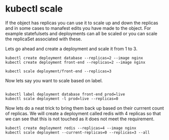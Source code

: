 # kubectl scale

If the object has replicas you can use it to scale  up and down the replicas and in some cases to manafest edits you have made to the object.  For example statefulsets and deployments can all be scaled or you can scale the replicaSet associated with these.

Lets go ahead and create a deployment and scale it from 1 to 3.

``` shell
kubectl create deployment database --replicas=2 --image nginx
kubectl create deployment front-end --replicas=2 --image nginx

kubectl scale deployment/front-end --replicas=3 
```

Now lets say you want to scale based on label.

``` shell

kubectl label deployment database front-end prod=live
kubectl scale deployment -l prod=live --replicas=0 

```

Now lets do a neat trick to bring them back up based on their currrent count of replicas.  We will create a deployment called redis with 4 replicas so that we can see that this is not touched as it does not meet the requirement.

```shell
kubectl create deployment redis --replicas=4 --image nginx
kubectl scale deployment --current-replicas=0 --replicas=3 --all
```
